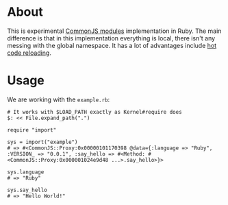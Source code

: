 # About

This is experimental [CommonJS modules](http://wiki.commonjs.org/wiki/Modules) implementation in Ruby. The main difference is that in this implementation everything is local, there isn't any messing with the global namespace. It has a lot of advantages include [hot code reloading](http://romeda.org/blog/2010/01/hot-code-loading-in-nodejs.html).

# Usage

We are working with the `example.rb`:

    # It works with $LOAD_PATH exactly as Kernel#require does
    $: << File.expand_path(".")

    require "import"

    sys = import("example")
    # => #<CommonJS::Proxy:0x00000101170398 @data={:language => "Ruby", :VERSION_ => "0.0.1", :say_hello => #<Method: #<CommonJS::Proxy:0x000001024e9d48 ...>.say_hello>}>

    sys.language
    # => "Ruby"
    
    sys.say_hello
    # => "Hello World!"
